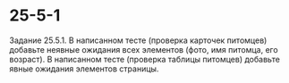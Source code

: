 # 25-5-1
Задание 25.5.1.
        В написанном тесте (проверка карточек питомцев) добавьте неявные ожидания всех элементов (фото, имя питомца, его возраст).
        В написанном тесте (проверка таблицы питомцев) добавьте явные ожидания элементов страницы.
